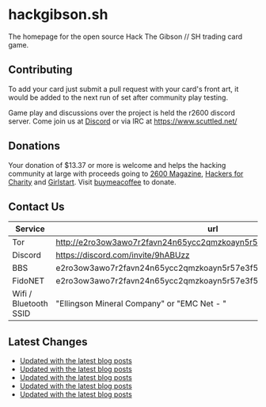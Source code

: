 # hackgibson.sh
The homepage for the open source Hack The Gibson // SH trading card game.


## Contributing

To add your card just submit a pull request with your card's front art, it would be added to the next run of set after community play testing.

Game play and discussions over the project is held the r2600 discord server. Come join us at [Discord](https://discord.com/invite/9hABUzz) or via IRC at https://www.scuttled.net/


## Donations

Your donation of $13.37 or more is welcome and helps the hacking community at large with proceeds going to [2600 Magazine](https://2600.com/), [Hackers for Charity](https://hackersforcharity.org) and [Girlstart](https://girlstart.org).  Visit [buymeacoffee](https://www.buymeacoffee.com/hackgibson.sh) to donate.


## Contact Us

Service | url
-|-
Tor | http://e2ro3ow3awo7r2favn24n65ycc2qmzkoayn5r57e3f56nvjwdcgg32ad.onion
Discord | https://discord.com/invite/9hABUzz
BBS | e2ro3ow3awo7r2favn24n65ycc2qmzkoayn5r57e3f56nvjwdcgg32ad.onion:23
FidoNET | e2ro3ow3awo7r2favn24n65ycc2qmzkoayn5r57e3f56nvjwdcgg32ad.onion:24554
Wifi / Bluetooth SSID | "Ellingson Mineral Company" or "EMC Net - <fidonet address>"

## Latest Changes
<!-- BLOG-POST-LIST:START -->
- [Updated with the latest blog posts](https://github.com/DFW2600/hackgibson.sh/commit/f9f1d982a1dda4be289a524665d01320168dcf65)
- [Updated with the latest blog posts](https://github.com/DFW2600/hackgibson.sh/commit/e4605beaad96b0a08b4f068b649dce6a24e337ac)
- [Updated with the latest blog posts](https://github.com/DFW2600/hackgibson.sh/commit/23c2e6ad8bd874341b0e29295147931316c79a4a)
- [Updated with the latest blog posts](https://github.com/DFW2600/hackgibson.sh/commit/898ea4996169af3dc705dc4aaa0500957a0c2a5e)
- [Updated with the latest blog posts](https://github.com/DFW2600/hackgibson.sh/commit/3782634b97a9ccfd5d9bf1b7169a1caab471e31a)
<!-- BLOG-POST-LIST:END -->
